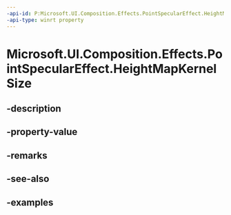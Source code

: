 ```yaml
---
-api-id: P:Microsoft.UI.Composition.Effects.PointSpecularEffect.HeightMapKernelSize
-api-type: winrt property
---
```


# Microsoft.UI.Composition.Effects.PointSpecularEffect.HeightMapKernelSize

<!--
public System.Numerics.Vector2 HeightMapKernelSize { get; set; }
-->


## -description

## -property-value

## -remarks

## -see-also

## -examples


